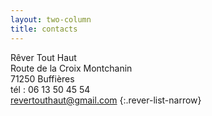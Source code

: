 ```yaml
---
layout: two-column
title: contacts
---  
```


Rêver Tout Haut <br>
Route de la Croix Montchanin<br>
71250 Buffières<br>
tél&nbsp;: 06 13 50 45 54<br>
revertouthaut@gmail.com
{:.rever-list-narrow}